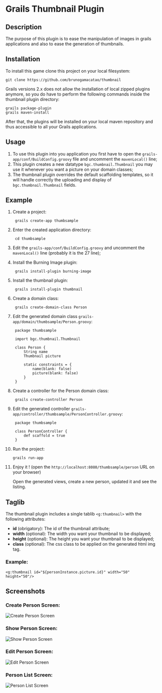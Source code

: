Grails Thumbnail Plugin
=======================

Description
-----------

The purpose of this plugin is to ease the manipulation of images in grails applications and also to ease the generation of thumbnails.

Installation
------------

To install this game clone this project on your local filesystem:

    git clone https://github.com/brunogamacatao/thumbnail

Grails versions 2.x does not allow the installation of local zipped plugins anymore, so you do have to perform the following commands inside the thumbnail plugin directory:

    grails package-plugin
    grails maven-install

After that, the plugins will be installed on your local maven repository and thus accessible to all your Grails applications.

Usage
----

1. To use this plugin into you application you first have to open the `grails-app/conf/BuildConfig.groovy` file and uncomment the `mavenLocal()` line;
2. This plugin creates a new datatype `bgc.thumbnail.Thumbnail` you may use it whenever you want a picture on your domain classes;
3. The thumbnail plugin overrides the default scaffolding templates, so it will handle correctly the uploading and display of `bgc.thumbnail.Thumbnail` fields.

Example
-------

1. Create a project:

        grails create-app thumbsample

2. Enter the created application directory:

        cd thumbsample

3. Edit the `grails-app/conf/BuildConfig.groovy` and uncomment the `mavenLocal()` line (probably it is the 27 line);

4. Install the Burning Image plugin:

        grails install-plugin burning-image

5. Install the thumbnail plugin:

        grails install-plugin thumbnail

6. Create a domain class:

        grails create-domain-class Person

7. Edit the generated domain class `grails-app/domain/thumbsample/Person.groovy`:

        package thumbsample
        
        import bgc.thumbnail.Thumbnail
        
        class Person {
            String name
            Thumbnail picture
            
            static constraints = {
                name(blank: false)
                picture(blank: false)
            }
        }

8. Create a controller for the Person domain class:

        grails create-controller Person

9. Edit the generated controller `grails-app/controller/thumbsample/PersonController.groovy`:

        package thumbsample
        
        class PersonController {
            def scaffold = true
        }

10. Run the project:

        grails run-app

11. Enjoy it ! (open the `http://localhost:8080/thumbsample/person` URL on your browser)

    Open the generated views, create a new person, updated it and see the listing.


Taglib
------

The thumbnail plugin includes a single tablib `<g:thumbnail>` with the following attributes:

* **id** (obrigatory): The id of the thumbnail attribute;
* **width** (optional): The width you want your thumbnail to be displayed;
* **height** (optional): The height you want your thumbnail to be displayed;
* **class** (optional): The css class to be applied on the generated html img tag.

### Example:

    <g:thumbnail id="${personInstance.picture.id}" width="50" height="50"/>

Screenshots
-----------

### Create Person Screen:

![Create Person Screen](https://github.com/brunogamacatao/thumbnail/raw/master/screenshots/create.png "Create Screen")

### Show Person Screen:

![Show Person Screen](https://github.com/brunogamacatao/thumbnail/raw/master/screenshots/show.png "Show Screen")

### Edit Person Screen:

![Edit Person Screen](https://github.com/brunogamacatao/thumbnail/raw/master/screenshots/edit.png "Edit Screen")

### Person List Screen:

![Person List Screen](https://github.com/brunogamacatao/thumbnail/raw/master/screenshots/list.png "List Screen")
